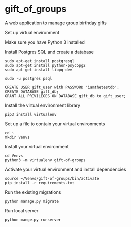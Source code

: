 # gift_of_groups
A web application to manage group birthday gifts

Set up virtual environment

Make sure you have Python 3 installed

Install Postgres SQL and create a database
```
sudo apt-get install postgresql
sudo apt-get install python-psycopg2
sudo apt-get install libpq-dev
```

~~~
sudo -u postgres psql
~~~

~~~
CREATE USER gift_user with PASSWORD 'iamthetestdb';
CREATE DATABASE gift_db;
GRANT ALL PRIVILEGES ON DATABASE gift_db to gift_user;
~~~


Install the virtual environment library
```
pip3 install virtualenv
```

Set up a file to contain your virtual environments
```
cd ~
mkdir Venvs
```

Install your virtual environment
```
cd Venvs
python3 -m virtualenv gift-of-groups
```

Activate your virtual environment and install dependencies
```
source ~/Venvs/gift-of-groups/bin/activate
pip install -r requirements.txt
```

Run the existing migrations
```
python manage.py migrate
```

Run local server
```
python mange.py runserver
```
